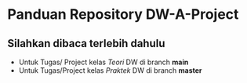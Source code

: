 # Panduan Repository DW-A-Project
## Silahkan dibaca terlebih dahulu
* Untuk Tugas/ Project kelas *Teori* DW di branch **main**
* Untuk Tugas/Project kelas *Praktek* DW di branch **master**
